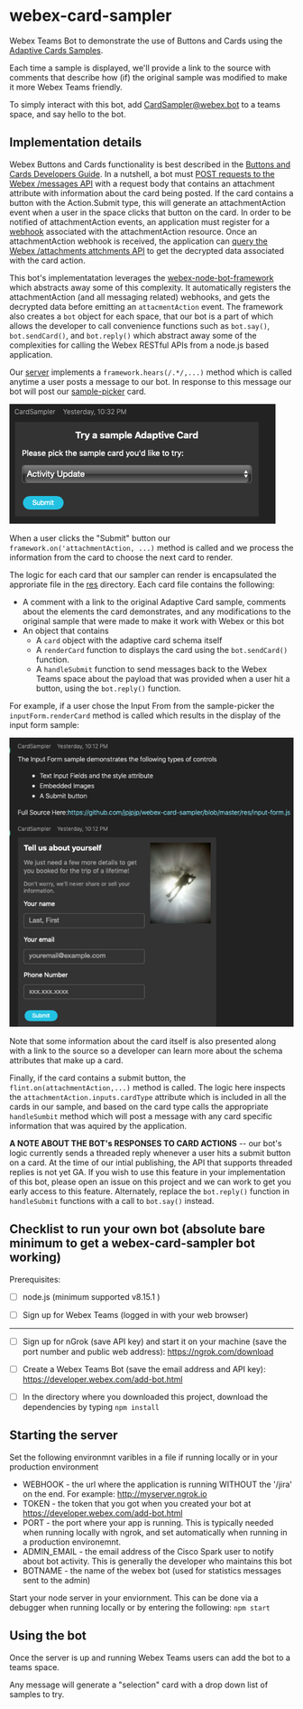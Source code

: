 # webex-card-sampler
Webex Teams Bot to demonstrate the use of Buttons and Cards using the [Adaptive Cards Samples](https://adaptivecards.io/samples/).

Each time a sample is displayed, we'll provide a link to the source with comments that describe how (if) the original sample was modified to make it more Webex Teams friendly.

To simply interact with this bot, add CardSampler@webex.bot to a teams space, and say hello to the bot.

## Implementation details

Webex Buttons and Cards functionality is best described in the [Buttons and Cards Developers Guide](https://developer.webex.com/docs/api/guides/cards).  In a nutshell, a bot must [POST requests to the Webex /messages API](https://developer.webex.com/docs/api/v1/messages/create-a-message) with a request body that contains an attachment attribute with information about the card being posted.   If the card contains a button with the Action.Submit type, this will generate an attachmentAction event when a user in the space clicks that button on the card.  In order to be notified of attachmentAction events, an application must register for a [webhook](https://developer.webex.com/docs/api/guides/webhooks) associated with the attachmentAction resource.   Once an attachmentAction webhook is received, the application  can [query the Webex /attachments attchments API](https://developer.webex.com/docs/api/v1/attachment-actions/get-attachment-action-details) to get the decrypted data associated with the card action.

This bot's implementatation leverages the [webex-node-bot-framework](https://github.com/jpjpjp/webex-node-bot-framework) which abstracts away some of this complexity.  It automatically registers the attachmentAction (and all messaging related) webhooks, and gets the decrypted data before emitting an `attacmentAction` event. The framework also creates a `bot` object for each space, that our bot is a part of which allows the developer to call convenience functions such as `bot.say()`, `bot.sendCard()`, and `bot.reply()` which abstract away some of the complexities for calling the Webex RESTful APIs from a node.js based application.

Our [server](./server.js) implements a `framework.hears(/.*/,...)` method which is called anytime a user posts a message to our bot. In response to this message our bot will post our [sample-picker](sample-picker.js) card. 

![Sample Picker](./images/Sample-Picker.png)

When a user clicks the "Submit" button our `framework.on('attachmentAction, ...)` method is called and we process the information from the card to choose the next card to render.

The logic for each card that our sampler can render is encapsulated the approriate file in the [res](./res) directory.   Each card file contains the following:
* A comment with a link to the original Adaptive Card sample, comments about the elements the card demonstrates, and any modifications to the original sample that were made to make it work with Webex or this bot
* An object that contains
  * A `card` object with the adaptive card schema itself
  * A `renderCard` function to displays the card using the `bot.sendCard()` function.
  * A `handleSubmit` function to send messages back to the Webex Teams space about the payload that was provided when a user hit a button, using the `bot.reply()` function.  

For example, if a user chose the Input From from the sample-picker the `inputForm.renderCard` method is called which results in the display of the input form sample:

![Input Form Screenshot](images/Input-Form.png)

Note that some information about the card itself is also presented along with a link to the source so a developer can learn more about the schema attributes that make up a card.

Finally, if the card contains a submit button, the `flint.on(attachmentAction,...)` method is called.   The logic here inspects the `attachmentAction.inputs.cardType` attribute which is included in all the cards in our sample, and based on the card type calls the appropriate `handleSumbit` method which will post a message with any card specific information that was aquired by the application.

**A NOTE ABOUT THE BOT's RESPONSES TO CARD ACTIONS** -- our bot's logic currently sends a threaded reply whenever a user hits a submit button on a card.  At the time of our intial publishing, the API that supports threaded replies is not yet GA.  If you wish to use this feature in your implementation of this bot, please open an issue on this project and we can work to get you early access to this feature.   Alternately, replace the `bot.reply()` function in `handleSubmit` functions with a call to `bot.say()` instead.

## Checklist to run your own bot (absolute bare minimum to get a webex-card-sampler bot working)

Prerequisites:

- [ ] node.js (minimum supported v8.15.1 )

- [ ] Sign up for Webex Teams (logged in with your web browser)

----

- [ ] Sign up for nGrok (save API key) and start it on your machine (save the port number and public web address): https://ngrok.com/download

- [ ] Create a Webex Teams Bot (save the email address and API key): https://developer.webex.com/add-bot.html

- [ ] In the directory where you downloaded this project, download the dependencies by typing `npm install` 

## Starting the server

Set the following environmnt varibles in a file if running locally or in your production environment
* WEBHOOK - the url where the application is running WITHOUT the '/jira' on the end.  For example: http://myserver.ngrok.io
* TOKEN - the token that you got when you created your bot at https://developer.webex.com/add-bot.html
* PORT - the port where your app is running.  This is typically needed when running locally with ngrok, and set automatically when running in a production environemnt.
* ADMIN_EMAIL - the email address of the Cisco Spark user to notify about bot activity.  This is generally the developer who maintains this bot
* BOTNAME - the name of the webex bot (used for statistics messages sent to the admin)

Start your node server in your enviornment.  This can be done via a debugger when running locally or by entering the following:
    ```npm start```

## Using the bot

Once the server is up and running Webex Teams users can add the bot to a teams space.

Any message will generate a "selection" card with a drop down list of samples to try.   

